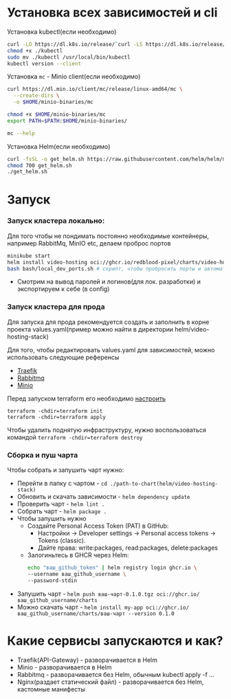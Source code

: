 # Установка всех зависимостей и cli
Установка kubectl(если необходимо)
``` bash
curl -LO https://dl.k8s.io/release/`curl -LS https://dl.k8s.io/release/stable.txt`/bin/linux/amd64/kubectl
chmod +x ./kubectl
sudo mv ./kubectl /usr/local/bin/kubectl
kubectl version --client
```


Установка `mc` - Minio client(если необходимо)
``` bash
curl https://dl.min.io/client/mc/release/linux-amd64/mc \
  --create-dirs \
  -o $HOME/minio-binaries/mc

chmod +x $HOME/minio-binaries/mc
export PATH=$PATH:$HOME/minio-binaries/

mc --help
```

Установка Helm(если необходимо)
``` bash
curl -fsSL -o get_helm.sh https://raw.githubusercontent.com/helm/helm/main/scripts/get-helm-3
chmod 700 get_helm.sh
./get_helm.sh
```

# Запуск
### Запуск кластера локально:
Для того чтобы не пондимать постоянно необходимые контейнеры, например RabbitMq, MinIO etc, делаем проброс портов
``` bash
minikube start
helm install video-hosting oci://ghcr.io/redblood-pixel/charts/video-hosting-stack --version 0.1.9
bash bash/local_dev_ports.sh # скрипт, чтобы пробросить порты и автоматически открыть все сервисы
```
- Смотрим на вывод паролей и логинов(для лок. разработки)
и экспортируем к себе (в config)

### Запуск кластера для прода
Для запуска для прода рекомендуется создать и заполнить в корне проекта values.yaml(пример можно найти в директории helm/video-hosting-stack)

Для того, чтобы редактировать values.yaml для зависимостей, можно использовать следующие референсы
- [Traefik](https://artifacthub.io/packages/helm/traefik/traefik)
- [Rabbitmq](https://artifacthub.io/packages/helm/bitnami/rabbitmq)
- [Minio](https://artifacthub.io/packages/helm/bitnami/minio)

Перед запуском terraform его необходимо [настроить](https://yandex.cloud/ru/docs/tutorials/infrastructure-management/kubernetes-terraform-provider)
```
terraform -chdir=terraform init
terraform -chdir=terraform apply
```
Чтобы удалить поднятую инфраструктуру, нужно воспользоваться командой `terraform -chdir=terraform destroy`

### Сборка и пуш чарта
Чтобы собрать и запушить чарт нужно:
- Перейти в папку с чартом - `cd ./path-to-chart(helm/video-hosting-stack)`
- Обновить и скачать зависимости - `helm dependency update`
- Проверить чарт - `helm lint .`
- Собрать чарт - `helm package .`
- Чтобы запушить нужно
  - Создайте Personal Access Token (PAT) в GitHub: 
    - Настройки → Developer settings → Personal access tokens → Tokens (classic).
    - Дайте права: write:packages, read:packages, delete:packages
  - Залогиньтесь в GHCR через Helm:
    ``` bash
    echo "ваш_github_token" | helm registry login ghcr.io \
    --username ваш_github_username \
    --password-stdin
    ```
- Запушить чарт - `helm push ваш-чарт-0.1.0.tgz oci://ghcr.io/ваш_github_username/charts`
- Можно скачать чарт - `helm install my-app oci://ghcr.io/ваш_github_username/charts/ваш-чарт --version 0.1.0`

# Какие сервисы запускаются и как?
- Traefik(API-Gateway) - разворачивается в Helm
- Minio - разворачивается в Helm
- Rabbitmq - разворачивается без Helm, обычным kubectl apply -f ...
- Nginx(раздает статический файл) - разворачивается без Helm, кастомные манифесты

